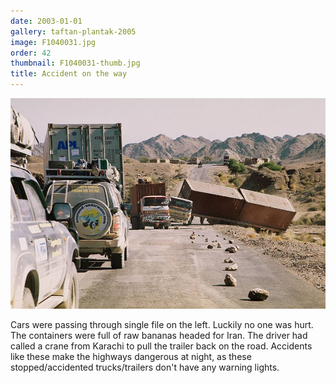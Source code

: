 ```yaml
---
date: 2003-01-01
gallery: taftan-plantak-2005
image: F1040031.jpg
order: 42
thumbnail: F1040031-thumb.jpg
title: Accident on the way
---
```


![Accident on the way](./F1040031.jpg)

Cars were passing through single file on the left. Luckily no one was hurt. The containers were full of raw bananas headed for Iran. The driver had called a crane from Karachi to pull the trailer back on the road. Accidents like these make the highways dangerous at night, as these stopped/accidented trucks/trailers don't have any warning lights.